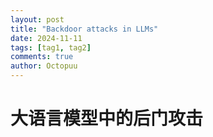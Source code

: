 ```yaml
---
layout: post
title: "Backdoor attacks in LLMs"
date: 2024-11-11
tags: [tag1, tag2]
comments: true
author: Octopuu
---
```


# 大语言模型中的后门攻击


